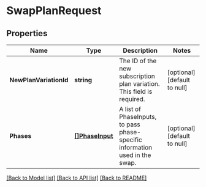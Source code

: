 # SwapPlanRequest

## Properties
Name | Type | Description | Notes
------------ | ------------- | ------------- | -------------
**NewPlanVariationId** | **string** | The ID of the new subscription plan variation.  This field is required. | [optional] [default to null]
**Phases** | [**[]PhaseInput**](PhaseInput.md) | A list of PhaseInputs, to pass phase-specific information used in the swap. | [optional] [default to null]

[[Back to Model list]](../README.md#documentation-for-models) [[Back to API list]](../README.md#documentation-for-api-endpoints) [[Back to README]](../README.md)


